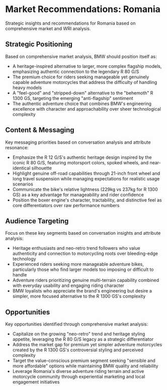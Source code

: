 # Market Recommendations: Romania

Strategic insights and recommendations for Romania based on comprehensive market and WRI analysis.

## Strategic Positioning
Based on comprehensive market analysis, BMW should position itself as:
- A heritage-inspired alternative to larger, more complex flagship models, emphasizing authentic connection to the legendary R 80 G/S
- The premium choice for riders seeking manageable yet genuinely capable adventure motorcycles that address the difficulty of handling heavy models
- A "feel-good" and "stripped-down" alternative to the "behemoth" R 1300 GS, targeting the emerging "anti-flagship" sentiment
- The authentic adventure choice that combines BMW's engineering excellence with character and approachability over sheer technological complexity

## Content & Messaging
Key messaging priorities based on conversation analysis and attribute resonance:
- Emphasize the R 12 G/S's authentic heritage design inspired by the iconic R 80 G/S, featuring motorsport colors, spoked wheels, and near-identical silhouette
- Highlight genuine off-road capabilities through 21-inch front wheel and long travel suspension while managing expectations for realistic usage scenarios
- Communicate the bike's relative lightness (229kg vs 237kg for R 1300 GS) as a key advantage for manageability and rider confidence
- Position the boxer engine's character, tractability, and distinctive feel as core differentiators over raw performance numbers

## Audience Targeting
Focus on these key segments based on conversation insights and attribute analysis:
- Heritage enthusiasts and neo-retro trend followers who value authenticity and connection to motorcycling roots over bleeding-edge technology
- Experienced riders seeking more manageable adventure bikes, particularly those who find larger models too imposing or difficult to handle
- Adventure riders prioritizing genuine multi-terrain capability combined with everyday usability and engaging riding character
- BMW loyalists who appreciate the brand's engineering but desire a simpler, more focused alternative to the R 1300 GS's complexity

## Opportunities
Key opportunities identified through comprehensive market analysis:
- Capitalize on the growing "neo-retro" trend and heritage styling appetite, leveraging the R 80 G/S legacy as a strategic differentiator
- Address the market gap for premium yet simpler adventure motorcycles created by the R 1300 GS's controversial styling and perceived complexity
- Target the value-conscious premium segment seeking "sensible and more affordable" options while maintaining BMW quality and reliability
- Leverage Romania's diverse adventure riding terrain and active motorcycle community through experiential marketing and local engagement initiatives